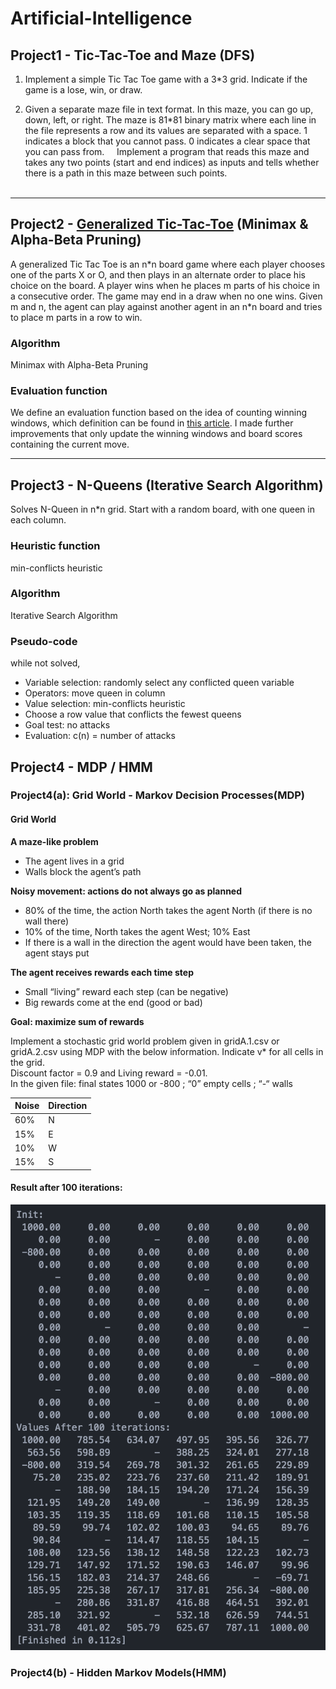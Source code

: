 # Artificial-Intelligence

## Project1 - Tic-Tac-Toe and Maze (DFS)
1. Implement	a	simple Tic Tac Toe game with a 3\*3 grid. Indicate if the	game is a lose, win, or draw.

2. Given a separate maze file in text format. In this maze, you can go up, down, left, or right. The maze is 81\*81 binary matrix where each line in the file represents a row and its values are separated with a space. 1 indicates a block that you cannot pass. 0 indicates a clear space that you can pass from.	  	  
Implement a	program that reads this maze and takes any two points (start and end indices)	as inputs	and	tells	whether	there	is a path	in this	maze between such points.	
  
***

## Project2 - [Generalized Tic-Tac-Toe](https://github.com/fengvyi/Generalized-Tic-Tac-Toe) (Minimax & Alpha-Beta Pruning)
A generalized Tic Tac Toe is an n\*n board game where each player chooses one of the parts X or O, and then plays in an alternate order to place his choice on the board. A player wins when he places m parts of	his	choice in	a	consecutive	order. The game may end in a draw when no one wins.	
Given m and n, the agent can play against another agent in an n\*n board and tries to place m parts in a row to win.	  

### Algorithm
Minimax with Alpha-Beta Pruning

### Evaluation function
We define an evaluation function based on the idea of counting winning
windows, which definition can be found in [this article](https://web.stanford.edu/class/cs221/2017/restricted/p-final/xiaotihu/final.pdf). I made further improvements that only update the winning windows and board scores containing the current move.

***

## Project3 - N-Queens (Iterative Search	Algorithm)
Solves N-Queen in n*n grid. Start with a random board, with one queen in each column.

### Heuristic function
min-conflicts heuristic

### Algorithm 
Iterative Search	Algorithm

### Pseudo-code
while not solved,
   * Variable selection: randomly select any conflicted queen variable
   * Operators: move queen in column
   * Value selection: min-conflicts heuristic
   * Choose a row value that conflicts the fewest queens
   * Goal test: no attacks 
   * Evaluation: c(n) = number of attacks

## Project4 - MDP / HMM
### Project4(a): Grid World - Markov Decision Processes(MDP)
#### Grid World
**A maze-like problem**
* The agent lives in a grid
* Walls block the agent’s path

**Noisy movement: actions do not always go as planned**
* 80% of the time, the action North takes the agent North 
  (if there is no wall there)
* 10% of the time, North takes the agent West; 10% East
* If there is a wall in the direction the agent would have been taken, the agent stays put

**The agent receives rewards each time step**
* Small “living” reward each step (can be negative)
* Big rewards come at the end (good or bad)

**Goal: maximize sum of rewards**

Implement a stochastic grid world problem given in gridA.1.csv or gridA.2.csv using MDP with the below information. Indicate v* for all cells in the grid.<br>
Discount factor = 0.9  and  Living reward = -0.01.<br>
In the given file: final states 1000 or -800 ; “0” empty cells ; “-“ walls<br>

| Noise | Direction |
| --- | -- |
| 60% | N |
| 15% | E |
| 10% | W |
| 15% | S |

#### Result after 100 iterations:
![](https://github.com/fengvyi/Artificial-Intelligence/blob/master/project4/project4a/Screen%20Shot%202018-04-30%20at%208.55.48%20PM.png)

### Project4(b) - Hidden Markov Models(HMM)
